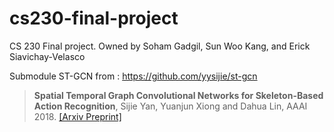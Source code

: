 # cs230-final-project
CS 230 Final project. Owned by Soham Gadgil, Sun Woo Kang, and Erick Siavichay-Velasco

Submodule ST-GCN from : https://github.com/yysijie/st-gcn 
> **Spatial Temporal Graph Convolutional Networks for Skeleton-Based Action Recognition**, Sijie Yan, Yuanjun Xiong and Dahua Lin, AAAI 2018. [[Arxiv Preprint]](https://arxiv.org/abs/1801.07455)